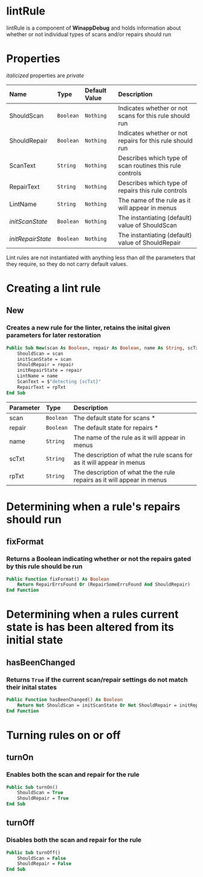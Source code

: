 
# lintRule

lintRule is a component of **WinappDebug** and holds information about whether or not individual types of scans and/or repairs should run

# Properties

*italicized* properties are *private*

| Name|Type|Default Value|Description|
|:-|:-|:-|:-|
|ShouldScan|`Boolean`|`Nothing`|Indicates whether or not scans for this rule should run
|ShouldRepair|`Boolean`|`Nothing`|Indicates whether or not repairs for this rule should run
|ScanText|`String`|`Nothing`|Describes which type of scan routines this rule controls
|RepairText|`String`|`Nothing`|Describes which type of repairs this rule controls
|LintName|`String`|`Nothing`|The name of the rule as it will appear in menus
|*initScanState*|`Boolean`|`Nothing`|The instantiating (default) value of ShouldScan
|*initRepairState*|`Boolean`|`Nothing`|The instantiating (default) value of ShouldRepair

Lint rules are not instantiated with anything less than *all* the parameters that they require, so they do not carry default values.

# Creating a lint rule

## New

### Creates a new rule for the linter, retains the inital given parameters for later restoration

```vb
Public Sub New(scan As Boolean, repair As Boolean, name As String, scTxt As String, rpTxt As String)
    ShouldScan = scan
    initScanState = scan
    ShouldRepair = repair
    initRepairState = repair
    LintName = name
    ScanText = $"detecting {scTxt}"
    RepairText = rpTxt
End Sub
```

|Parameter|Type|Description|
|:-|:-|:-
|scan|`Boolean`|The default state for scans \*
|repair|`Boolean`|The default state for repairs \*
|name|`String`|The name of the rule as it will appear in menus
|scTxt|`String`|The description of what the rule scans for as it will appear in menus
|rpTxt|`String`|The description of what the the rule repairs as it will appear in menus

# Determining when a rule's repairs should run

## fixFormat

### Returns a Boolean indicating whether or not the repairs gated by this rule should be run

```vb
Public Function fixFormat() As Boolean
    Return RepairErrsFound Or (RepairSomeErrsFound And ShouldRepair)
End Function
```

# Determining when a rules current state is has been altered from its initial state

## hasBeenChanged

### Returns `True` if the current scan/repair settings do not match their inital states

```vb
Public Function hasBeenChanged() As Boolean
    Return Not ShouldScan = initScanState Or Not ShouldRepair = initRepairState
End Function
```

# Turning rules on or off

## turnOn

### Enables both the scan and repair for the rule

```vb
Public Sub turnOn()
    ShouldScan = True
    ShouldRepair = True
End Sub
```

## turnOff

### Disables both the scan and repair for the rule

```vb
Public Sub turnOff()
    ShouldScan = False
    ShouldRepair = False
End Sub
```

